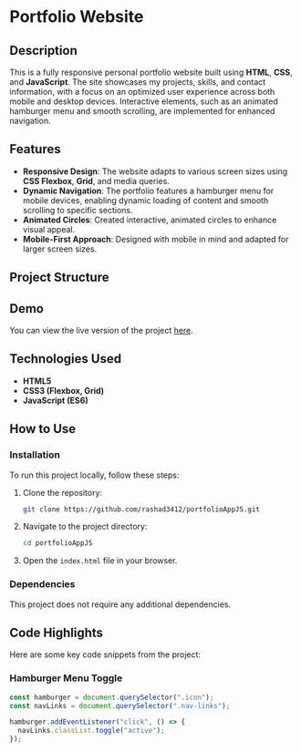 # Portfolio Website

## Description

This is a fully responsive personal portfolio website built using **HTML**, **CSS**, and **JavaScript**. The site showcases my projects, skills, and contact information, with a focus on an optimized user experience across both mobile and desktop devices. Interactive elements, such as an animated hamburger menu and smooth scrolling, are implemented for enhanced navigation.

## Features

- **Responsive Design**: The website adapts to various screen sizes using **CSS Flexbox**, **Grid**, and media queries.
- **Dynamic Navigation**: The portfolio features a hamburger menu for mobile devices, enabling dynamic loading of content and smooth scrolling to specific sections.
- **Animated Circles**: Created interactive, animated circles to enhance visual appeal.
- **Mobile-First Approach**: Designed with mobile in mind and adapted for larger screen sizes.

## Project Structure

## Demo

You can view the live version of the project [here](https://rashadportfolio.netlify.app/).

## Technologies Used

- **HTML5**
- **CSS3 (Flexbox, Grid)**
- **JavaScript (ES6)**

## How to Use

### Installation

To run this project locally, follow these steps:

1. Clone the repository:
   ```bash
   git clone https://github.com/rashad3412/portfolioAppJS.git
   ```
2. Navigate to the project directory:
   ```bash
   cd portfolioAppJS
   ```
3. Open the `index.html` file in your browser.

### Dependencies

This project does not require any additional dependencies.

## Code Highlights

Here are some key code snippets from the project:

### Hamburger Menu Toggle

```javascript
const hamburger = document.querySelector(".icon");
const navLinks = document.querySelector(".nav-links");

hamburger.addEventListener("click", () => {
  navLinks.classList.toggle("active");
});
```
